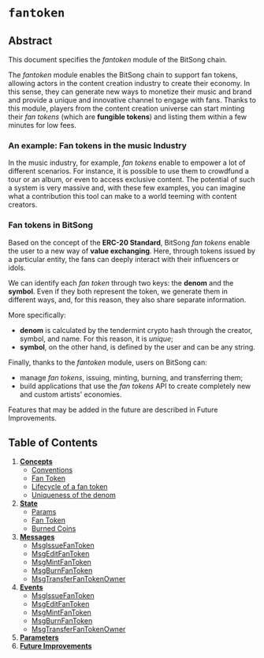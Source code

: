 # `fantoken`

## Abstract

This document specifies the _fantoken_ module of the BitSong chain.

The _fantoken_ module enables the BitSong chain to support fan tokens, allowing actors in the content creation industry to create their economy. In this sense, they can generate new ways to monetize their music and brand and provide a unique and innovative channel to engage with fans. Thanks to this module, players from the content creation universe can start minting their _fan tokens_ (which are **fungible tokens**) and listing them within a few minutes for low fees.

### An example: Fan tokens in the music Industry

In the music industry, for example, _fan tokens_ enable to empower a lot of different scenarios. For instance, it is possible to use them to crowdfund a tour or an album, or even to access exclusive content. The potential of such a system is very massive and, with these few examples, you can imagine what a contribution this tool can make to a world teeming with content creators.

### Fan tokens in BitSong

Based on the concept of the **ERC-20 Standard**, BitSong _fan tokens_ enable the user to a new way of **value exchanging**. Here, through tokens issued by a particular entity, the fans can deeply interact with their influencers or idols.

We can identify each _fan token_ through two keys: the **denom** and the **symbol**.
Even if they both represent the token, we generate them in different ways, and, for this reason, they also share separate information.

More specifically:

- **denom** is calculated by the tendermint crypto hash through the creator, symbol, and name. For this reason, it is _unique_;
- **symbol**, on the other hand, is defined by the user and can be any string.

Finally, thanks to the _fantoken_ module, users on BitSong can:

- manage _fan tokens_, issuing, minting, burning, and transferring them;
- build applications that use the _fan tokens_ API to create completely new and custom artists' economies.

Features that may be added in the future are described in Future Improvements.

## Table of Contents

1. **[Concepts](01_concepts.md)**
   - [Conventions](01_concepts.md#Conventions)
   - [Fan Token](01_concepts.md#Fan-token)
   - [Lifecycle of a fan token](01_concepts.md#Lifecycle-of-a-fan-token)
   - [Uniqueness of the denom](01_concepts.md#Uniqueness-of-the-denom)
2. **[State](02_state.md)**
   - [Params](02_state.md#Params)
   - [Fan Token](02_state.md#Token)
   - [Burned Coins](02_state.md#BurnedCoins)
     <!--
     State Transitions
     -->
     <!--
     Keeper
     -->
3. **[Messages](03_messages.md)**
   - [MsgIssueFanToken](03_messages.md#MsgIssueFanToken)
   - [MsgEditFanToken](03_messages.md#MsgEditFanToken)
   - [MsgMintFanToken](03_messages.md#MsgMintFanToken)
   - [MsgBurnFanToken](03_messages.md#MsgBurnFanToken)
   - [MsgTransferFanTokenOwner](03_messages.md#MsgTransferFanTokenOwner)
     <!--
     Begin-Block
     -->
     <!--
     End-Block
     -->
4. **[Events](04_events.md)**
   - [MsgIssueFanToken](04_events.md#MsgIssueFanToken)
   - [MsgEditFanToken](04_events.md#MsgEditFanToken)
   - [MsgMintFanToken](04_events.md#MsgMintFanToken)
   - [MsgBurnFanToken](04_events.md#MsgBurnFanToken)
   - [MsgTransferFanTokenOwner](04_events.md#MsgTransferFanTokenOwner)
5. **[Parameters](05_parameters.md)**
   <!--
   Test Cases
   -->
   <!--
   Benchmarks
   -->
6. **[Future Improvements](06_future_improvements.md)**

